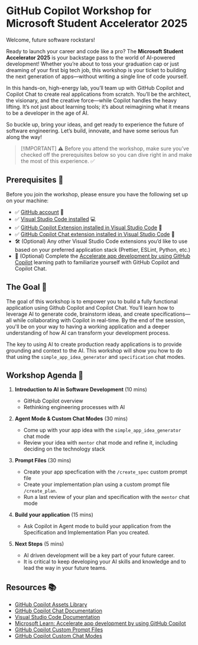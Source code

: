 # GitHub Copilot Workshop for Microsoft Student Accelerator 2025

Welcome, future software rockstars!

Ready to launch your career and code like a pro? The **Microsoft Student Accelerator 2025** is your backstage pass to the world of AI-powered development! Whether you’re about to toss your graduation cap or just dreaming of your first big tech job, this workshop is your ticket to building the next generation of apps—without writing a single line of code yourself.

In this hands-on, high-energy lab, you’ll team up with GitHub Copilot and Copilot Chat to create real applications from scratch. You’ll be the architect, the visionary, and the creative force—while Copilot handles the heavy lifting. It’s not just about learning tools; it’s about reimagining what it means to be a developer in the age of AI.

So buckle up, bring your ideas, and get ready to experience the future of software engineering. Let’s build, innovate, and have some serious fun along the way!

> [!IMPORTANT] ⚠️
> Before you attend the workshop, make sure you’ve checked off the prerequisites below so you can dive right in and make the most of this experience. ✅

## Prerequisites 📝

Before you join the workshop, please ensure you have the following set up on your machine:

- ✅ [GitHub account](https://github.com/) 🐙
- ✅ [Visual Studio Code installed](https://code.visualstudio.com/) 💻
- ✅ [GitHub Copilot Extension installed in Visual Studio Code](https://marketplace.visualstudio.com/items?itemName=GitHub.copilot) 🤖
- ✅ [GitHub Copilot Chat extension installed in Visual Studio Code](https://marketplace.visualstudio.com/items?itemName=GitHub.copilot-chat) 💬
- 🛠️ (Optional) Any other Visual Studio Code extensions you’d like to use based on your preferred application stack (Prettier, ESLint, Python, etc.)
- 📖 (Optional) Complete the [Accelerate app development by using GitHub Copilot](https://learn.microsoft.com/en-us/training/paths/accelerate-app-development-using-github-copilot/) learning path to familiarize yourself with GitHub Copilot and Copilot Chat.

## The Goal 🎯

The goal of this workshop is to empower you to build a fully functional application using Github Copilot and Copilot Chat. You’ll learn how to leverage AI to generate code, brainstorm ideas, and create specifications—all while collaborating with Copilot in real-time. By the end of the session, you'll be on your way to having a working application and a deeper understanding of how AI can transform your development process.

The key to using AI to create production ready applications is to provide grounding and context to the AI. This workshop will show you how to do that using the `simple_app_idea_generator` and `specification` chat modes.

## Workshop Agenda 📅

1. **Introduction to AI in Software Development** (10 mins)
   - GitHub Copilot overview
   - Rethinking engineering processes with AI

2. **Agent Mode & Custom Chat Modes** (30 mins)
   - Come up with your app idea with the `simple_app_idea_generator` chat mode
   - Review your idea with `mentor` chat mode and refine it, including deciding on the technology stack

3. **Prompt Files** (30 mins)
   - Create your app specfication with the `/create_spec` custom prompt file
   - Create your implementation plan using a custom prompt file `/create_plan`.
   - Run a last review of your plan and specification with the `mentor` chat mode

4. **Build your application** (15 mins)
   - Ask Copilot in Agent mode to build your application from the Specification and Implementation Plan you created.

5. **Next Steps** (5 mins)
    - AI driven development will be a key part of your future career.
    - It is critical to keep developing your AI skills and knowledge and to lead the way in your future teams.

## Resources 📚

- [GitHub Copilot Assets Library](https://github.com/PlagueHO/github-copilot-assets-library)
- [GitHub Copilot Chat Documentation](https://docs.github.com/en/copilot/chat)
- [Visual Studio Code Documentation](https://code.visualstudio.com/docs)
- [Microsoft Learn: Accelerate app development by using GitHub Copilot](https://learn.microsoft.com/en-us/training/paths/accelerate-app-development-using-github-copilot/)
- [GitHub Copilot Custom Prompt Files](https://code.visualstudio.com/docs/copilot/copilot-customization#_prompt-files-experimental)
- [GitHub Copilot Custom Chat Modes](https://code.visualstudio.com/docs/copilot/chat/chat-modes#_custom-chat-modes)
